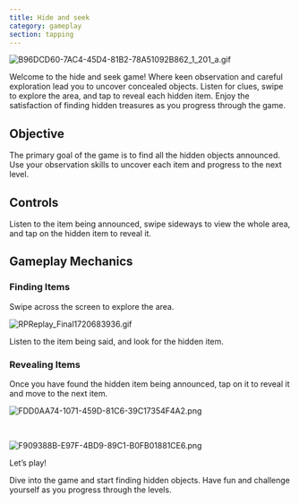 ```yaml
---
title: Hide and seek
category: gameplay
section: tapping
---
```

![B96DCD60-7AC4-45D4-81B2-78A51092B862_1_201_a.gif](https://help.studycat.com/hc/article_attachments/34930712507545)


Welcome to the hide and seek game! Where keen observation and careful exploration lead you to uncover concealed objects. Listen for clues, swipe to explore the area, and tap to reveal each hidden item. Enjoy the satisfaction of finding hidden treasures as you progress through the game.


## Objective


The primary goal of the game is to find all the hidden objects announced. Use your observation skills to uncover each item and progress to the next level.


## Controls


Listen to the item being announced, swipe sideways to view the whole area, and tap on the hidden item to reveal it.


## Gameplay Mechanics


### Finding Items


Swipe across the screen to explore the area. 


![RPReplay_Final1720683936.gif](https://help.studycat.com/hc/article_attachments/34930712511513)


Listen to the item being said, and look for the hidden item.


### Revealing Items


Once you have found the hidden item being announced, tap on it to reveal it and move to the next item.


![FDD0AA74-1071-459D-81C6-39C17354F4A2.png](https://help.studycat.com/hc/article_attachments/34783745782809)


 


![F909388B-E97F-4BD9-89C1-B0FB01881CE6.png](https://help.studycat.com/hc/article_attachments/34783721841177)


Let’s play!


Dive into the game and start finding hidden objects. Have fun and challenge yourself as you progress through the levels.

